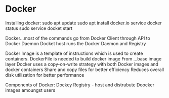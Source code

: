 # Docker

Installing docker:
sudo apt update
sudo apt install docker.io
service docker status
sudo service docket start

Docker...most of the commands go from Docker Client through API to Docker Daemon
Docket host runs the Docker Daemon and Registry

Docker Image is a template of instructions which is used to create containers.
DockerFile is needed to build docker image
From ...base image layer
Docker uses a copy-on-write strategy with both Docker images and docker containers
Share and copy files for better efficiency
Reduces overall disk utilization for better performance

Components of Docker:
Dockey Registry - host and distrubute Doocker images amoungst users

